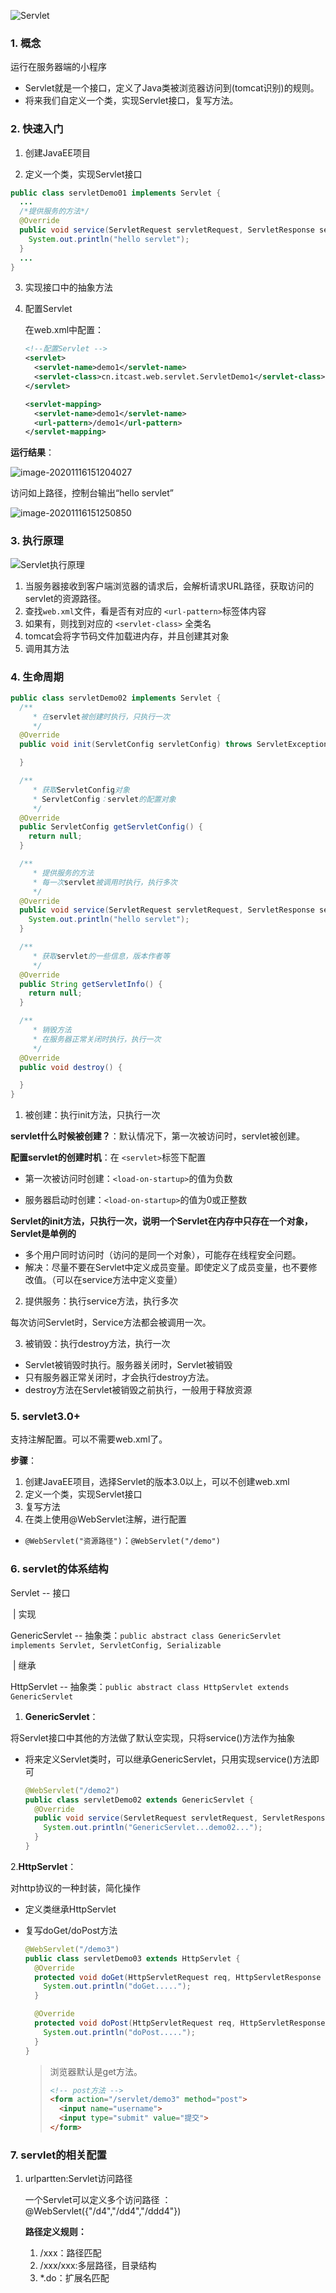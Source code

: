 ![Servlet](images/Servlet.bmp)

### 1. 概念

运行在服务器端的小程序

* Servlet就是一个接口，定义了Java类被浏览器访问到(tomcat识别)的规则。
* 将来我们自定义一个类，实现Servlet接口，复写方法。

### 2. 快速入门

1.  创建JavaEE项目

2. 定义一个类，实现Servlet接口

  ```Java
  public class servletDemo01 implements Servlet {
    ...
    /*提供服务的方法*/
    @Override
    public void service(ServletRequest servletRequest, ServletResponse servletResponse) throws ServletException, IOException {
      System.out.println("hello servlet");
    }
    ...
  }
  ```

3.  实现接口中的抽象方法

4.  配置Servlet

    在web.xml中配置：

    ```xml
    <!--配置Servlet -->
    <servlet>
      <servlet-name>demo1</servlet-name>
      <servlet-class>cn.itcast.web.servlet.ServletDemo1</servlet-class>
    </servlet>
    
    <servlet-mapping>
      <servlet-name>demo1</servlet-name>
      <url-pattern>/demo1</url-pattern>
    </servlet-mapping>
    ```

**运行结果**：

![image-20201116151204027](images/image-20201116151204027.png)

访问如上路径，控制台输出“hello servlet”

![image-20201116151250850](images/image-20201116151250850.png)

### 3. 执行原理

![Servlet执行原理](images/Servlet%E6%89%A7%E8%A1%8C%E5%8E%9F%E7%90%86.bmp)

1.  当服务器接收到客户端浏览器的请求后，会解析请求URL路径，获取访问的servlet的资源路径。
2.  查找`web.xml`文件，看是否有对应的 `<url-pattern>`标签体内容
3.  如果有，则找到对应的 `<servlet-class>` 全类名
4.  tomcat会将字节码文件加载进内存，并且创建其对象
5.  调用其方法

### 4. 生命周期

```Java
public class servletDemo02 implements Servlet {
  /**
     * 在servlet被创建时执行，只执行一次
     */
  @Override
  public void init(ServletConfig servletConfig) throws ServletException {

  }

  /**
     * 获取ServletConfig对象
     * ServletConfig：servlet的配置对象
     */
  @Override
  public ServletConfig getServletConfig() {
    return null;
  }

  /**
     * 提供服务的方法
     * 每一次servlet被调用时执行，执行多次
     */
  @Override
  public void service(ServletRequest servletRequest, ServletResponse servletResponse) throws ServletException, IOException {
    System.out.println("hello servlet");
  }

  /**
     * 获取servlet的一些信息，版本作者等
     */
  @Override
  public String getServletInfo() {
    return null;
  }

  /**
     * 销毁方法
     * 在服务器正常关闭时执行，执行一次
     */
  @Override
  public void destroy() {

  }
}
```

1.  被创建：执行init方法，只执行一次

   **servlet什么时候被创建？**：默认情况下，第一次被访问时，servlet被创建。

   **配置servlet的创建时机**：在 `<servlet>`标签下配置

   * 第一次被访问时创建：`<load-on-startup>`的值为负数

   * 服务器启动时创建：`<load-on-startup>`的值为0或正整数

   **Servlet的init方法，只执行一次，说明一个Servlet在内存中只存在一个对象，Servlet是单例的**

   * 多个用户同时访问时（访问的是同一个对象），可能存在线程安全问题。
   * 解决：尽量不要在Servlet中定义成员变量。即使定义了成员变量，也不要修改值。（可以在service方法中定义变量）

2.  提供服务：执行service方法，执行多次

   每次访问Servlet时，Service方法都会被调用一次。

3.  被销毁：执行destroy方法，执行一次

   * Servlet被销毁时执行。服务器关闭时，Servlet被销毁
   * 只有服务器正常关闭时，才会执行destroy方法。
   * destroy方法在Servlet被销毁之前执行，一般用于释放资源

### 5. servlet3.0+

支持注解配置。可以不需要web.xml了。

**步骤**：

1. 创建JavaEE项目，选择Servlet的版本3.0以上，可以不创建web.xml
2. 定义一个类，实现Servlet接口
3. 复写方法
4. 在类上使用@WebServlet注解，进行配置
  * `@WebServlet("资源路径")`：`@WebServlet("/demo")`

### 6. servlet的体系结构

Servlet -- 接口

​	|   实现

GenericServlet -- 抽象类：`public abstract class GenericServlet implements Servlet, ServletConfig, Serializable`

​	|   继承

HttpServlet  -- 抽象类：`public abstract class HttpServlet extends GenericServlet`

1.  **GenericServlet**：

将Servlet接口中其他的方法做了默认空实现，只将service()方法作为抽象

* 将来定义Servlet类时，可以继承GenericServlet，只用实现service()方法即可

  ```Java
  @WebServlet("/demo2")
  public class servletDemo02 extends GenericServlet {
    @Override
    public void service(ServletRequest servletRequest, ServletResponse servletResponse) throws ServletException, IOException {
      System.out.println("GenericServlet...demo02...");
    }
  }
  ```

2.**HttpServlet**：

对http协议的一种封装，简化操作

* 定义类继承HttpServlet

* 复写doGet/doPost方法

  ```Java
  @WebServlet("/demo3")
  public class servletDemo03 extends HttpServlet {
    @Override
    protected void doGet(HttpServletRequest req, HttpServletResponse resp) throws ServletException, IOException {
      System.out.println("doGet.....");
    }
  
    @Override
    protected void doPost(HttpServletRequest req, HttpServletResponse resp) throws ServletException, IOException {
      System.out.println("doPost.....");
    }
  }
  ```

  > 浏览器默认是get方法。
  >
  > ```HTML
  > <!-- post方法 -->
  > <form action="/servlet/demo3" method="post">
  >   <input name="username">
  >   <input type="submit" value="提交">
  > </form>
  > ```

### 7. servlet的相关配置

1.  urlpartten:Servlet访问路径

    一个Servlet可以定义多个访问路径 ： @WebServlet({"/d4","/dd4","/ddd4"})

    **路径定义规则：**

    1. /xxx：路径匹配
    2. /xxx/xxx:多层路径，目录结构
    3. *.do：扩展名匹配